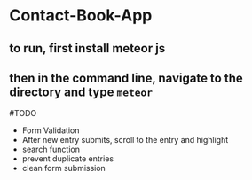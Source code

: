 # Contact-Book-App
## to run, first install meteor js
## then in the command line, navigate to the directory and type `meteor`

#TODO
* Form Validation
* After new entry submits, scroll to the entry and highlight
* search function
* prevent duplicate entries
* clean form submission
